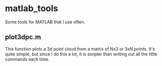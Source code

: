 # matlab_tools
Some tools for MATLAB that I use often.

## plot3dpc.m
This function plots a 3d point cloud from a matrix of Nx3 or 3xN points. It's quite simple, but since I do this a lot, it is simpler than writing out all the little commands each time.
